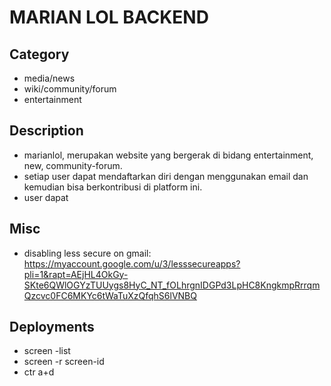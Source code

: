 # MARIAN LOL BACKEND

## Category
- media/news
- wiki/community/forum
- entertainment

## Description
- marianlol, merupakan website yang bergerak di bidang entertainment, new, community-forum.
- setiap user dapat mendaftarkan diri dengan menggunakan email dan kemudian bisa berkontribusi di platform ini.
- user dapat

## Misc
- disabling less secure on gmail: https://myaccount.google.com/u/3/lesssecureapps?pli=1&rapt=AEjHL4OkGy-SKte6QWlOGYzTUUygs8HyC_NT_fOLhrgnIDGPd3LpHC8KngkmpRrrqmQzcvc0FC6MKYc6tWaTuXzQfqhS6lVNBQ

## Deployments
- screen -list
- screen -r screen-id
- ctr a+d